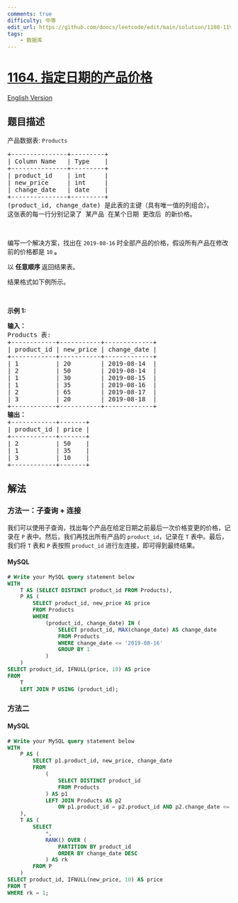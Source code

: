 ```yaml
---
comments: true
difficulty: 中等
edit_url: https://github.com/doocs/leetcode/edit/main/solution/1100-1199/1164.Product%20Price%20at%20a%20Given%20Date/README.md
tags:
    - 数据库
---
```


<!-- problem:start -->

# [1164. 指定日期的产品价格](https://leetcode.cn/problems/product-price-at-a-given-date)

[English Version](/solution/1100-1199/1164.Product%20Price%20at%20a%20Given%20Date/README_EN.md)

## 题目描述

<!-- description:start -->

<p>产品数据表: <code>Products</code></p>

<pre>
+---------------+---------+
| Column Name   | Type    |
+---------------+---------+
| product_id    | int     |
| new_price     | int     |
| change_date   | date    |
+---------------+---------+
(product_id, change_date) 是此表的主键（具有唯一值的列组合）。
这张表的每一行分别记录了 某产品 在某个日期 更改后 的新价格。</pre>

<p>&nbsp;</p>

<p>编写一个解决方案，找出在&nbsp;<code>2019-08-16</code><strong> </strong>时全部产品的价格，假设所有产品在修改前的价格都是&nbsp;<code>10</code><strong> 。</strong></p>

<p>以 <strong>任意顺序 </strong>返回结果表。</p>

<p>结果格式如下例所示。</p>

<p>&nbsp;</p>

<p><strong>示例 1:</strong></p>

<pre>
<strong>输入：</strong>
Products 表:
+------------+-----------+-------------+
| product_id | new_price | change_date |
+------------+-----------+-------------+
| 1          | 20        | 2019-08-14  |
| 2          | 50        | 2019-08-14  |
| 1          | 30        | 2019-08-15  |
| 1          | 35        | 2019-08-16  |
| 2          | 65        | 2019-08-17  |
| 3          | 20        | 2019-08-18  |
+------------+-----------+-------------+
<strong>输出：</strong>
+------------+-------+
| product_id | price |
+------------+-------+
| 2          | 50    |
| 1          | 35    |
| 3          | 10    |
+------------+-------+</pre>

<!-- description:end -->

## 解法

<!-- solution:start -->

### 方法一：子查询 + 连接

我们可以使用子查询，找出每个产品在给定日期之前最后一次价格变更的价格，记录在 `P` 表中。然后，我们再找出所有产品的 `product_id`，记录在 `T` 表中。最后，我们将 `T` 表和 `P` 表按照 `product_id` 进行左连接，即可得到最终结果。

<!-- tabs:start -->

#### MySQL

```sql
# Write your MySQL query statement below
WITH
    T AS (SELECT DISTINCT product_id FROM Products),
    P AS (
        SELECT product_id, new_price AS price
        FROM Products
        WHERE
            (product_id, change_date) IN (
                SELECT product_id, MAX(change_date) AS change_date
                FROM Products
                WHERE change_date <= '2019-08-16'
                GROUP BY 1
            )
    )
SELECT product_id, IFNULL(price, 10) AS price
FROM
    T
    LEFT JOIN P USING (product_id);
```

<!-- tabs:end -->

<!-- solution:end -->

<!-- solution:start -->

### 方法二

<!-- tabs:start -->

#### MySQL

```sql
# Write your MySQL query statement below
WITH
    P AS (
        SELECT p1.product_id, new_price, change_date
        FROM
            (
                SELECT DISTINCT product_id
                FROM Products
            ) AS p1
            LEFT JOIN Products AS p2
                ON p1.product_id = p2.product_id AND p2.change_date <= '2019-08-16'
    ),
    T AS (
        SELECT
            *,
            RANK() OVER (
                PARTITION BY product_id
                ORDER BY change_date DESC
            ) AS rk
        FROM P
    )
SELECT product_id, IFNULL(new_price, 10) AS price
FROM T
WHERE rk = 1;
```

<!-- tabs:end -->

<!-- solution:end -->

<!-- problem:end -->
